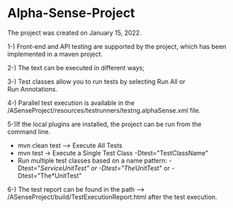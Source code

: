 # Alpha-Sense-Project

The project was created on January 15, 2022.

1-) Front-end and API testing are supported by the project, which has been implemented in a maven project.

2-) The text can be executed in different ways;

3-) Test classes allow you to run tests by selecting Run All or Run Annotations.

4-) Parallel test execution is available in the /ASenseProject/resources/testrunners/testng.alphaSense.xml file.

5-)If the local plugins are installed, the project can be run from the command line.

* mvn clean test --> Execute All Tests
* mvn test -> Execute a Single Test Class -Dtest="TestClassName" 
* Run multiple test classes based on a name pattern: -Dtest="*ServiceUnitTest" or -Dtest="The*UnitTest" or -Dtest="The*UnitTest"

6-) The test report can be found in the path --> /ASenseProject/build/TestExecutionReport.html after the test execution.
